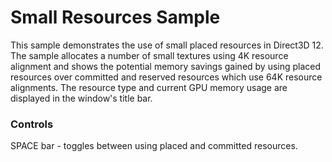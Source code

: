 # Small Resources Sample
This sample demonstrates the use of small placed resources in Direct3D 12. The sample allocates a number of small textures using 4K resource alignment and shows the potential memory savings gained by using placed resources over committed and reserved resources which use 64K resource alignments. The resource type and current GPU memory usage are displayed in the window's title bar.
### Controls
SPACE bar - toggles between using placed and committed resources.
